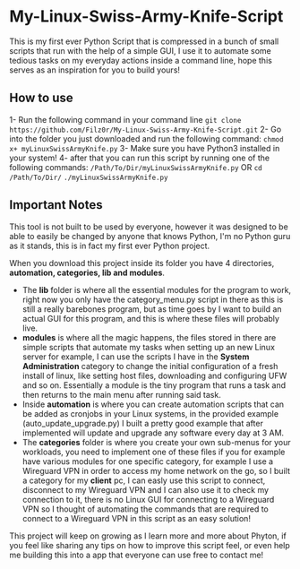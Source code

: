# My-Linux-Swiss-Army-Knife-Script
  This is my first ever Python Script that is compressed in a bunch of small scripts that run with the help of a simple GUI, I use it to automate some tedious tasks on my everyday actions inside a command line, hope this serves as an inspiration for you to build yours!
  
## How to use
  1-  Run the following command in your command line 
      `git clone https://github.com/Filz0r/My-Linux-Swiss-Army-Knife-Script.git`
  2-  Go into the folder you just downloaded and run the following command:
      `chmod x+ myLinuxSwissArmyKnife.py`
  3-  Make sure you have Python3 installed in your system!
  4-  after that you can run this script by running one of the following commands:
      `/Path/To/Dir/myLinuxSwissArmyKnife.py`
      OR
      `cd /Path/To/Dir/`
      `./myLinuxSwissArmyKnife.py`
## Important Notes

This tool is not built to be used by everyone, however it was designed to be able to easily be changed by anyone that knows Python, I'm no Python guru as it stands, this is in fact my first ever Python project.

When you download this project inside its folder you have 4 directories, **automation, categories, lib and modules**.
- The **lib** folder is where all the essential modules for the program to work, right now you only have the category_menu.py script in there as this is still a really barebones program, but as time goes by I want to build an actual GUI for this program, and this is where these files will probably live.
- **modules** is where all the magic happens, the files stored in there are simple scripts that automate my tasks when setting up an new Linux server for example, I can use the scripts I have in the **System Administration** category to change the initial configuration of a fresh install of linux, like setting host files, downloading and configuring UFW and so on. Essentially a module is the tiny program that runs a task and then returns to the main menu after running said task.
- Inside **automation** is where you can create automation scripts that can be added as cronjobs in your Linux systems, in the provided example (auto_update_upgrade.py) I built a pretty good example that after implemented will update and upgrade any software every day at 3 AM.
- The **categories** folder is where you create your own sub-menus for your workloads, you need to implement one of these files if you for example have various modules for one specific category, for example I use a Wireguard VPN in order to access my home network on the go, so I built a category for my **client** pc, I can easly use this script to connect, disconnect to my Wireguard VPN and I can also use it to check my connection to it, there is no Linux GUI for connecting to a Wireguard VPN so I thought of automating the commands that are required to connect to a Wireguard VPN in this script as an easy solution!

This project will keep on growing as I learn more and more about Phyton, if you feel like sharing any tips on how to improve this script feel, or even help me building this into a app that everyone can use free to contact me!
